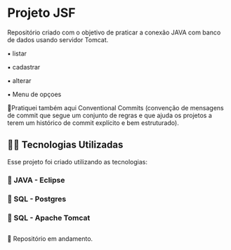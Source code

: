 # Projeto JSF

Repositório criado com o objetivo de praticar a conexão JAVA com banco de dados usando servidor Tomcat. 

▪️ listar

▪️ cadastrar

▪️ alterar 

▪️ Menu de opçoes 

🔸Pratiquei também aqui Conventional Commits (convenção de mensagens de commit que segue um conjunto de regras e que ajuda os projetos a terem um histórico de commit explícito e bem estruturado). 


## 👨‍💻️ Tecnologias Utilizadas
Esse projeto foi criado utilizando as tecnologias:
### :small_blue_diamond: JAVA - Eclipse
### :small_blue_diamond: SQL - Postgres
### :small_blue_diamond: SQL - Apache Tomcat


##
:construction: Repositório em andamento. 
